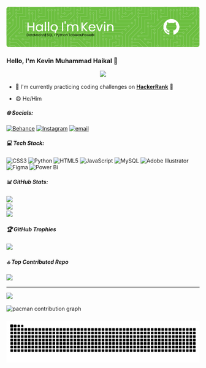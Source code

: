 ![Kevinmhaikal](img/github-header-image.png)

<!-- 
- 🌱 I'm currently practicing coding challenges on [**HackerRank**](https://www.hackerrank.com/profile/kevinmuhhaikal) 📖


- 😄 He/Him



##### Skills
<p align="center">
  <a href="https://skillicons.dev">
    <img src="https://skillicons.dev/icons?i=js,html,css,python,figma,ai" />
  </a>
</p>


##### Connect with me

![https://www.instagram.com/kpin.e?igsh=MW8zeTJkcGZkeGFxNw==](https://img.shields.io/badge/Instagram-E4405F?style=for-the-badge&logo=instagram&logoColor=white) 
![https://www.behance.net/kevinhaikal](https://img.shields.io/badge/Behance-0054F7?style=for-the-badge&logo=behance&logoColor=w) 




![Anime](https://media.giphy.com/media/v1.Y2lkPTc5MGI3NjExbG9hZXkxaWM2aGhocDVpbHF0eGpnZzRtb255NDR6cXFmNjVmOXpiaSZlcD12MV9naWZzX3NlYXJjaCZjdD1n/naiatn5LxTOsU/giphy.gif) -->


### Hello, I'm Kevin Muhammad Haikal 👋


<div align="center">
  <img height="240" src="https://media.giphy.com/media/v1.Y2lkPTc5MGI3NjExajY4ZGl5OXhmbGY3OXR5NG9mMnRtcXgwMzJiNDhzNXQ4aDd3eXdzZiZlcD12MV9naWZzX3NlYXJjaCZjdD1n/7g1zoXsyH7hGnyysG4/giphy.gif"  />
</div>

- 🌱 I'm currently practicing coding challenges on [**HackerRank**](https://www.hackerrank.com/profile/kevinmuhhaikal) 📖


- 😄 He/Him

##### 🌐 Socials:
[![Behance](https://img.shields.io/badge/Behance-1769ff?logo=behance&logoColor=white)](https://behance.net/kevinhaikal) [![Instagram](https://img.shields.io/badge/Instagram-%23E4405F.svg?logo=Instagram&logoColor=white)](https://instagram.com/kpin.e) [![email](https://img.shields.io/badge/Email-D14836?logo=gmail&logoColor=white)](mailto:kevinmuhhaikal@gmail.com) 

##### 💻 Tech Stack:
![CSS3](https://img.shields.io/badge/css3-%231572B6.svg?style=plastic&logo=css3&logoColor=white) ![Python](https://img.shields.io/badge/python-3670A0?style=plastic&logo=python&logoColor=ffdd54) ![HTML5](https://img.shields.io/badge/html5-%23E34F26.svg?style=plastic&logo=html5&logoColor=white) ![JavaScript](https://img.shields.io/badge/javascript-%23323330.svg?style=plastic&logo=javascript&logoColor=%23F7DF1E) ![MySQL](https://img.shields.io/badge/mysql-4479A1.svg?style=plastic&logo=mysql&logoColor=white) ![Adobe Illustrator](https://img.shields.io/badge/adobe%20illustrator-%23FF9A00.svg?style=plastic&logo=adobe%20illustrator&logoColor=white) ![Figma](https://img.shields.io/badge/figma-%23F24E1E.svg?style=plastic&logo=figma&logoColor=white) ![Power Bi](https://img.shields.io/badge/power_bi-F2C811?style=plastic&logo=powerbi&logoColor=black)
##### 📊 GitHub Stats:
![](https://github-readme-stats.vercel.app/api?username=Kevinmhaikal&theme=dark&hide_border=true&include_all_commits=true&count_private=false)<br/>
![](https://nirzak-streak-stats.vercel.app/?user=Kevinmhaikal&theme=dark&hide_border=true)<br/>
![](https://github-readme-stats.vercel.app/api/top-langs/?username=Kevinmhaikal&theme=dark&hide_border=true&include_all_commits=true&count_private=false&layout=compact)

##### 🏆 GitHub Trophies
![](https://github-profile-trophy.vercel.app/?username=Kevinmhaikal&theme=radical&no-frame=false&no-bg=true&margin-w=4)

##### 🔝 Top Contributed Repo
![](https://github-contributor-stats.vercel.app/api?username=Kevinmhaikal&limit=5&theme=dark&combine_all_yearly_contributions=true)

---
[![](https://visitcount.itsvg.in/api?id=Kevinmhaikal&icon=0&color=0)](https://visitcount.itsvg.in)

<!-- Proudly created with GPRM ( https://gprm.itsvg.in ) -->

<picture>
  <source media="(prefers-color-scheme: dark)" srcset="https://raw.githubusercontent.com/Kevinmhaikal/Kevinmhaikal/output/pacman-contribution-graph-dark.svg">
  <source media="(prefers-color-scheme: light)" srcset="https://raw.githubusercontent.com/Kevinmhaikal/Kevinmhaikal/output/pacman-contribution-graph.svg">
  <img alt="pacman contribution graph" src="https://raw.githubusercontent.com/Kevinmhaikal/Kevinmhaikal/output/pacman-contribution-graph.svg">
</picture>

###

<img src="https://raw.githubusercontent.com/Kevinmhaikal/Kevinmhaikal/output/snake.svg" alt="Snake animation" />

###
